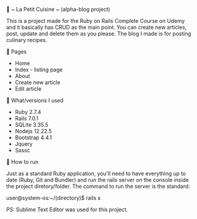 :pancakes: *~* La Petit Cuisine *~* (alpha-blog project) 

This is a project made for the Ruby on Rails Complete Course on Udemy and it basically has CRUD as the main point. You can create new articles, post, update and delete them as you please. The blog I made is for posting culinary recipes.

:sushi: Pages 

- Home
- Index - listing page
- About
- Create new article
- Edit article

:cake: What/versions I used

- Ruby 2.7.4
- Rails 7.0.1
- SQLite 3.35.5
- Nodejs 12.22.5
- Bootstrap 4.4.1
- Jquery
- Sassc

:beverage_box: How to run

Just as a standard Ruby application, you'll need to have everything up to date (Ruby, Git and Bundler) and run the rails server on the console inside the project diretory/folder. The command to run the server is the standard:

user@system-os:~/(directory)$ rails s

PS: Sublime Text Editor was used for this project.
